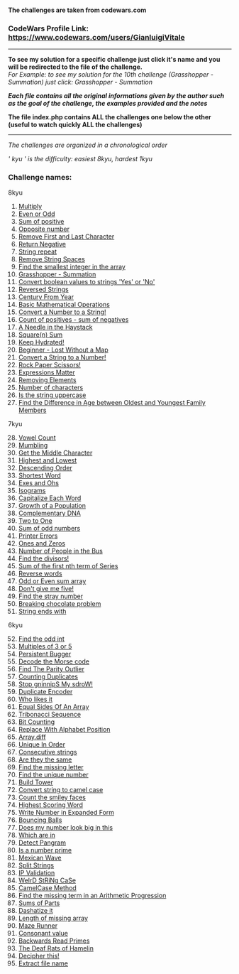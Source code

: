 #### The challenges are taken from codewars.com
### CodeWars Profile Link: https://www.codewars.com/users/GianluigiVitale
***
**To see my solution for a specific challenge just click it's name and you will be redirected to the file of the challenge.**   
_For Example: to see my solution for the 10th challenge (Grasshopper - Summation) just click: Grasshopper - Summation_  

**_Each file contains all the original informations given by the author such as the goal of the challenge, the examples provided and the notes_**  

**The file index.php contains ALL the challenges one below the other (useful to watch quickly ALL the challenges)**   
***
_The challenges are organized in a chronological order_

_' kyu ' is the difficulty: easiest 8kyu, hardest 1kyu_

### Challenge names:
8kyu

1. [Multiply](List%20Of%20Challenges/1.%20Multiply.php)
2. [Even or Odd](List%20Of%20Challenges/2.%20Even%20or%20Odd.php)
3. [Sum of positive](List%20Of%20Challenges/3.%20Sum%20of%20positive.php)
4. [Opposite number](List%20Of%20Challenges/4.%20Opposite%20number.php)
5. [Remove First and Last Character](List%20Of%20Challenges/5.%20Remove%20First%20and%20Last%20Character.php)
6. [Return Negative](List%20Of%20Challenges/6.%20Return%20Negative.php)
7. [String repeat](List%20Of%20Challenges/7.%20String%20repeat.php)
8. [Remove String Spaces](List%20Of%20Challenges/8.%20Remove%20String%20Spaces.php)
9. [Find the smallest integer in the array](List%20Of%20Challenges/9.%20Find%20the%20smallest%20integer%20in%20the%20array.php)
10. [Grasshopper - Summation](List%20Of%20Challenges/10.%20Grasshopper%20-%20Summation.php)
11. [Convert boolean values to strings 'Yes' or 'No'](List%20Of%20Challenges/11.%20Convert%20boolean%20values%20to%20strings%20'Yes'%20or%20'No'.php)
12. [Reversed Strings](List%20Of%20Challenges/12.%20Reversed%20Strings.php)
13. [Century From Year](List%20Of%20Challenges/13.%20Century%20From%20Year.php)
14. [Basic Mathematical Operations](List%20Of%20Challenges/14.%20Basic%20Mathematical%20Operations.php)
15. [Convert a Number to a String!](List%20Of%20Challenges/15.%20Convert%20a%20Number%20to%20a%20String!.php)
16. [Count of positives - sum of negatives](List%20Of%20Challenges/16.%20Count%20of%20positives%20-%20sum%20of%20negatives.php)
17. [A Needle in the Haystack](List%20Of%20Challenges/17.%20A%20Needle%20in%20the%20Haystack.php)
18. [Square(n) Sum](List%20Of%20Challenges/18.%20Square(n)%20Sum.php)
19. [Keep Hydrated!](List%20Of%20Challenges/19.%20Keep%20Hydrated!.php)
20. [Beginner - Lost Without a Map](List%20Of%20Challenges/20.%20Beginner%20-%20Lost%20Without%20a%20Map.php)
21. [Convert a String to a Number!](List%20Of%20Challenges/21.%20Convert%20a%20String%20to%20a%20Number!.php)
22. [Rock Paper Scissors!](List%20Of%20Challenges/22.%20Rock%20Paper%20Scissors!.php)
23. [Expressions Matter](List%20Of%20Challenges/23.%20Expressions%20Matter.php)
24. [Removing Elements](List%20Of%20Challenges/24.%20Removing%20Elements.php)
25. [Number of characters](List%20Of%20Challenges/25.%20Number%20of%20characters.php)
26. [Is the string uppercase](List%20Of%20Challenges/26.%20Is%20the%20string%20uppercase.php)
27. [Find the Difference in Age between Oldest and Youngest Family Members](List%20Of%20Challenges/27.%20Find%20the%20Difference%20in%20Age%20between%20Oldest%20and%20Youngest%20Family%20Members.php)

7kyu

28. [Vowel Count](List%20Of%20Challenges/28.%20Vowel%20Count.php)
29. [Mumbling](List%20Of%20Challenges/29.%20Mumbling.php)
30. [Get the Middle Character](List%20Of%20Challenges/30.%20Get%20the%20Middle%20Character.php)
31. [Highest and Lowest](List%20Of%20Challenges/31.%20Highest%20and%20Lowest.php)
32. [Descending Order](List%20Of%20Challenges/32.%20Descending%20Order.php)
33. [Shortest Word](List%20Of%20Challenges/33.%20Shortest%20Word.php)
34. [Exes and Ohs](List%20Of%20Challenges/34.%20Exes%20and%20Ohs.php)
35. [Isograms](List%20Of%20Challenges/35.%20Isograms.php)
36. [Capitalize Each Word](List%20Of%20Challenges/36.%20Capitalize%20Each%20Word.php)
37. [Growth of a Population](List%20Of%20Challenges/37.%20Growth%20of%20a%20Population.php)
38. [Complementary DNA](List%20Of%20Challenges/38.%20Complementary%20DNA.php)
39. [Two to One](List%20Of%20Challenges/39.%20Two%20to%20One.php)
40. [Sum of odd numbers](List%20Of%20Challenges/40.%20Sum%20of%20odd%20numbers.php)
41. [Printer Errors](List%20Of%20Challenges/41.%20Printer%20Errors.php)
42. [Ones and Zeros](List%20Of%20Challenges/42.%20Ones%20and%20Zeros.php)
43. [Number of People in the Bus](List%20Of%20Challenges/43.%20Number%20of%20People%20in%20the%20Bus.php)
44. [Find the divisors!](List%20Of%20Challenges/44.%20Find%20the%20divisors!.php)
45. [Sum of the first nth term of Series](List%20Of%20Challenges/45.%20Sum%20of%20the%20first%20nth%20term%20of%20Series.php)
46. [Reverse words](List%20Of%20Challenges/46.%20Reverse%20words.php)
47. [Odd or Even sum array](List%20Of%20Challenges/47.%20Odd%20or%20Even%20sum%20array.php)
48. [Don't give me five!](List%20Of%20Challenges/48.%20Don't%20give%20me%20five!.php)
49. [Find the stray number](List%20Of%20Challenges/49.%20Find%20the%20stray%20number.php)
50. [Breaking chocolate problem](List%20Of%20Challenges/50.%20Breaking%20chocolate%20problem.php)
51. [String ends with](List%20Of%20Challenges/51.%20String%20ends%20with.php)

6kyu

52. [Find the odd int](List%20Of%20Challenges/52.%20Find%20the%20odd%20int.php)
53. [Multiples of 3 or 5](List%20Of%20Challenges/53.%20Multiples%20of%203%20or%205.php)
54. [Persistent Bugger](List%20Of%20Challenges/54.%20Persistent%20Bugger.php)
55. [Decode the Morse code](List%20Of%20Challenges/55.%20Decode%20the%20Morse%20code.php)
56. [Find The Parity Outlier](List%20Of%20Challenges/56.%20Find%20The%20Parity%20Outlier.php)
57. [Counting Duplicates](List%20Of%20Challenges/57.%20Counting%20Duplicates.php)
58. [Stop gninnipS My sdroW!](List%20Of%20Challenges/58.%20Stop%20gninnipS%20My%20sdroW!.php)
59. [Duplicate Encoder](List%20Of%20Challenges/59.%20Duplicate%20Encoder.php)
60. [Who likes it](List%20Of%20Challenges/60.%20Who%20likes%20it.php)
61. [Equal Sides Of An Array](List%20Of%20Challenges/61.%20Equal%20Sides%20Of%20An%20Array.php)
62. [Tribonacci Sequence](List%20Of%20Challenges/62.%20Tribonacci%20Sequence.php)
63. [Bit Counting](List%20Of%20Challenges/63.%20Bit%20Counting.php)
64. [Replace With Alphabet Position](List%20Of%20Challenges/64.%20Replace%20With%20Alphabet%20Position.php)
65. [Array.diff](List%20Of%20Challenges/65.%20Array.diff.php)
66. [Unique In Order](List%20Of%20Challenges/66.%20Unique%20In%20Order.php)
67. [Consecutive strings](List%20Of%20Challenges/67.%20Consecutive%20strings.php)
68. [Are they the same](List%20Of%20Challenges/68.%20Are%20they%20the%20same.php)
69. [Find the missing letter](List%20Of%20Challenges/69.%20Find%20the%20missing%20letter.php)
70. [Find the unique number](List%20Of%20Challenges/70.%20Find%20the%20unique%20number.php)
71. [Build Tower](List%20Of%20Challenges/71.%20Build%20Tower.php)
72. [Convert string to camel case](List%20Of%20Challenges/72.%20Convert%20string%20to%20camel%20case.php)
73. [Count the smiley faces](List%20Of%20Challenges/73.%20Count%20the%20smiley%20faces.php)
74. [Highest Scoring Word](List%20Of%20Challenges/74.%20Highest%20Scoring%20Word.php)
75. [Write Number in Expanded Form](List%20Of%20Challenges/75.%20Write%20Number%20in%20Expanded%20Form.php)
76. [Bouncing Balls](List%20Of%20Challenges/76.%20Bouncing%20Balls.php)
77. [Does my number look big in this](List%20Of%20Challenges/77.%20Does%20my%20number%20look%20big%20in%20this.php)
78. [Which are in](List%20Of%20Challenges/78.%20Which%20are%20in.php)
79. [Detect Pangram](List%20Of%20Challenges/79.%20Detect%20Pangram.php)
80. [Is a number prime](List%20Of%20Challenges/80.%20Is%20a%20number%20prime.php)
81. [Mexican Wave](List%20Of%20Challenges/81.%20Mexican%20Wave.php)
82. [Split Strings](List%20Of%20Challenges/82.%20Split%20Strings.php)
83. [IP Validation](List%20Of%20Challenges/83.%20IP%20Validation.php)
84. [WeIrD StRiNg CaSe](List%20Of%20Challenges/84.%20WeIrD%20StRiNg%20CaSe.php)
85. [CamelCase Method](List%20Of%20Challenges/85.%20CamelCase%20Method.php)
86. [Find the missing term in an Arithmetic Progression](List%20Of%20Challenges/86.%20Find%20the%20missing%20term%20in%20an%20Arithmetic%20Progression.php)
87. [Sums of Parts](List%20Of%20Challenges/87.%20Sums%20of%20Parts.php)
88. [Dashatize it](List%20Of%20Challenges/88.%20Dashatize%20it.php)
89. [Length of missing array](List%20Of%20Challenges/89.%20Length%20of%20missing%20array.php)
90. [Maze Runner](List%20Of%20Challenges/90.%20Maze%20Runner.php)
91. [Consonant value](List%20Of%20Challenges/91.%20Consonant%20value.php)
92. [Backwards Read Primes](List%20Of%20Challenges/92.%20Backwards%20Read%20Primes.php)
93. [The Deaf Rats of Hamelin](List%20Of%20Challenges/93.%20The%20Deaf%20Rats%20of%20Hamelin.php)
94. [Decipher this!](List%20Of%20Challenges/94.%20Decipher%20this!.php)
95. [Extract file name](List%20Of%20Challenges/95.%20Extract%20file%20name.php)
